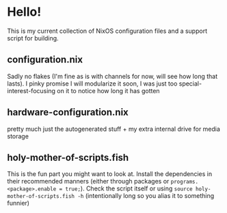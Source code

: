 # Hello!
This is my current collection of NixOS configuration files and a support script for building.

## configuration.nix
Sadly no flakes (I'm fine as is with channels for now, will see how long that lasts).
I pinky promise I will modularize it soon, I was just too special-interest-focusing on it to notice how long it has gotten

## hardware-configuration.nix
pretty much just the autogenerated stuff + my extra internal drive for media storage

## holy-mother-of-scripts.fish
This is the fun part you might want to look at. Install the dependencies in their recommended manners (either through packages or `programs.<package>.enable = true;`). Check the script itself or using `source holy-mother-of-scripts.fish -h` (intentionally long so you alias it to something funnier)